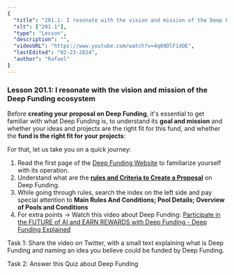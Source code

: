 ```yaml
---
{
  "title": "201.1: I resonate with the vision and mission of the Deep Funding ecosystem",
  "slt": ["201.1"],
  "type": "Lesson",
  "description": "",
  "videoURL": "https://www.youtube.com/watch?v=4q09DlF1dOE",
  "lastEdited": "02-23-2024",
  "author": "Rafael"
}
---
```


### **Lesson 201.1: I resonate with the vision and mission of the Deep Funding ecosystem**

Before **creating your proposal on Deep Funding**, it's essential to get familiar with what Deep Funding is, to understand its **goal and mission** and whether your ideas and projects are the right fit for this fund, and whether the **fund is the right fit for your projects**:

For that, let us take you on a quick journey:

1. Read the first page of the [Deep Funding Website](https://deepfunding.ai/) to familiarize yourself with its operation.
2. Understand what are the [**rules and Criteria to Create a Proposal**](https://deepfunding.ai/rules/) on Deep Funding.
3. While going through rules, search the index on the left side and pay special attention to **Main Rules And Conditions; Pool Details; Overview of Pools and Conditions**
4. For extra points -> Watch this video about Deep Funding: [Participate in the FUTURE of AI and EARN REWARDS with Deep Funding - Deep Funding Explained
   ](https://www.youtube.com/watch?v=4q09DlF1dOE)

Task 1: Share the video on Twitter, with a small text explaining what is Deep Funding and naming an idea you believe could be funded by Deep Funding.

Task 2: Answer this Quiz about Deep Funding
